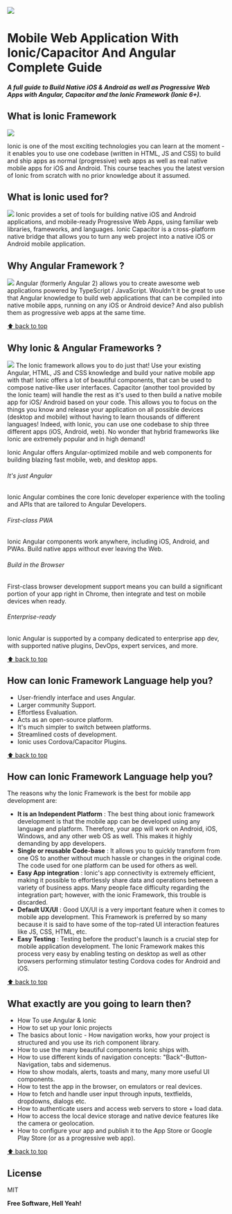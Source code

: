 ![](screenshots/ionic-angular-capacitor.png)

# Mobile Web Application With Ionic/Capacitor And Angular Complete Guide
##### A full guide to Build Native iOS & Android as well as Progressive Web Apps with Angular, Capacitor and the Ionic Framework (Ionic 6+).

## What is Ionic Framework
![](screenshots/ionic-framework-og.png)

Ionic is one of the most exciting technologies you can learn at the moment - it enables you to use one codebase (written in HTML, JS and CSS) to build and ship apps as normal (progressive) web apps as well as real native mobile apps for iOS and Android. This course teaches you the latest version of Ionic from scratch with no prior knowledge about it assumed.

## What is Ionic used for?
![](screenshots/what-is-ionic-used-for.png)
Ionic provides a set of tools for building native iOS and Android applications, and mobile-ready Progressive Web Apps, using familiar web libraries, frameworks, and languages. Ionic Capacitor is a cross-platform native bridge that allows you to turn any web project into a native iOS or Android mobile application.

## Why Angular Framework ?
![](screenshots/angular-framework.png)
Angular (formerly Angular 2) allows you to create awesome web applications powered by TypeScript / JavaScript. Wouldn't it be great to use that Angular knowledge to build web applications that can be compiled into native mobile apps, running on any iOS or Android device? And also publish them as progressive web apps at the same time.

[⬆ back to top](#mobile-web-application-with-ionic-and-angular-complete-guide)

## Why Ionic & Angular Frameworks ?
![](screenshots/ionic-and-angular.png)
The Ionic framework allows you to do just that! Use your existing Angular, HTML, JS and CSS knowledge and build your native mobile app with that! Ionic offers a lot of beautiful components, that can be used to compose native-like user interfaces.
Capacitor (another tool provided by the Ionic team) will handle the rest as it's used to then build a native mobile app for iOS/ Android based on your code. This allows you to focus on the things you know and release your application on all possible devices (desktop and mobile) without having to learn thousands of different languages! Indeed, with Ionic, you can use one codebase to ship three different apps (iOS, Android, web).
No wonder that hybrid frameworks like Ionic are extremely popular and in high demand!

Ionic Angular offers Angular-optimized mobile and web components for building blazing fast mobile, web, and desktop apps.

###### It's just Angular
Ionic Angular combines the core Ionic developer experience with the tooling and APIs that are tailored to Angular Developers.

###### First-class PWA
Ionic Angular components work anywhere, including iOS, Android, and PWAs. Build native apps without ever leaving the Web.

###### Build in the Browser
First-class browser development support means you can build a significant portion of your app right in Chrome, then integrate and test on mobile devices when ready.

###### Enterprise-ready
Ionic Angular is supported by a company dedicated to enterprise app dev, with supported native plugins, DevOps, expert services, and more.

[⬆ back to top](#mobile-web-application-with-ionic-and-angular-complete-guide)

## How can Ionic Framework Language help you?
- User-friendly interface and uses Angular.
- Larger community Support.
- Effortless Evaluation.
- Acts as an open-source platform.
- It's much simpler to switch between platforms.
- Streamlined costs of development.
- Ionic uses Cordova/Capacitor Plugins.

[⬆ back to top](#mobile-web-application-with-ionic-and-angular-complete-guide)

## How can Ionic Framework Language help you?
The reasons why the Ionic Framework is the best for mobile app development are:

- **It is an Independent Platform** : The best thing about ionic framework development is that the mobile app can be developed using any language and platform. Therefore, your app will work on Android, iOS, Windows, and any other web OS as well. This makes it highly demanding by app developers.
- **Single or reusable Code-base** : It allows you to quickly transform from one OS to another without much hassle or changes in the original code. The code used for one platform can be used for others as well.
- **Easy App integration** : Ionic's app connectivity is extremely efficient, making it possible to effortlessly share data and operations between a variety of business apps. Many people face difficulty regarding the integration part; however, with the ionic Framework, this trouble is discarded.
- **Default UX/UI** : Good UX/UI is a very important feature when it comes to mobile app development. This Framework is preferred by so many because it is said to have some of the top-rated UI interaction features like JS, CSS, HTML, etc.
- **Easy Testing** : Testing before the product's launch is a crucial step for mobile application development. The Ionic Framework makes this process very easy by enabling testing on desktop as well as other browsers performing stimulator testing Cordova codes for Android and iOS.

[⬆ back to top](#mobile-web-application-with-ionic-and-angular-complete-guide)

## What exactly are you going to learn then?
- How To use Angular & Ionic
- How to set up your Ionic projects
- The basics about Ionic - How navigation works, how your project is structured and you use its rich component library.
- How to use the many beautiful components Ionic ships with.
- How to use different kinds of navigation concepts: "Back"-Button-Navigation, tabs and sidemenus.
- How to show modals, alerts, toasts and many, many more useful UI components.
- How to test the app in the browser, on emulators or real devices.
- How to fetch and handle user input through inputs, textfields, dropdowns, dialogs etc.
- How to authenticate users and access web servers to store + load data.
- How to access the local device storage and native device features like the camera or geolocation.
- How to configure your app and publish it to the App Store or Google Play Store (or as a progressive web app).

[⬆ back to top](#mobile-web-application-with-ionic-and-angular-complete-guide)

## License

MIT

**Free Software, Hell Yeah!**

[//]: # (These are reference links used in the body of this note and get stripped out when the markdown processor does its job. There is no need to format nicely because it shouldn't be seen. Thanks SO - http://stackoverflow.com/questions/4823468/store-comments-in-markdown-syntax)

[dill]: <https://github.com/joemccann/dillinger>
[git-repo-url]: <https://github.com/joemccann/dillinger.git>
[john gruber]: <http://daringfireball.net>
[df1]: <http://daringfireball.net/projects/markdown/>
[markdown-it]: <https://github.com/markdown-it/markdown-it>
[Ace Editor]: <http://ace.ajax.org>
[node.js]: <http://nodejs.org>
[Twitter Bootstrap]: <http://twitter.github.com/bootstrap/>
[jQuery]: <http://jquery.com>
[@tjholowaychuk]: <http://twitter.com/tjholowaychuk>
[express]: <http://expressjs.com>
[AngularJS]: <http://angularjs.org>
[Gulp]: <http://gulpjs.com>

[BOOTSTRAP]: <https://www.npmjs.com/package/bootstrap>
[BOOTSWATCH]: <https://www.npmjs.com/package/bootswatch>
[FONT_AWESOME]: <https://www.npmjs.com/package/font-awesome>
[GSAP]: <https://www.npmjs.com/package/gsap>
[NGX_BOOTSTRAP]: <https://www.npmjs.com/package/ngx-bootstrap>
[NGX_SPINNER]: <https://www.npmjs.com/package/ngx-spinner>
[XNG_BREADCRUMB]: <https://www.npmjs.com/package/xng-breadcrumb>
[ANGULAR_NOTIFIER]: <https://www.npmjs.com/package/angular-notifier>
